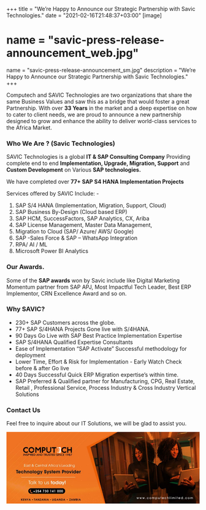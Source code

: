 +++
title = "We’re Happy to Announce our Strategic Partnership with Savic Technologies."
date = "2021-02-16T21:48:37+03:00"
[image]
  # name = "savic-press-release-announcement_web.jpg"
  name = "savic-press-release-announcement_sm.jpg"
  description = "We’re Happy to Announce our Strategic Partnership with Savic Technologies."
+++

Computech and SAVIC Technologies are two organizations that share the same Business Values and saw this as a bridge that would foster a great Partnership.  With over __33 Years__ in the market and a deep expertise on how to cater to client needs, we are proud to announce a new partnership designed to grow and enhance the ability to deliver world-class services to  the Africa Market.

### Who We Are ? (Savic Technologies)

SAVIC Technologies is a global __IT & SAP Consulting Company__ Providing complete end to end __Implementation, Upgrade, Migration, Support__ and __Custom Development__ on Various __SAP technologies.__ 

We have completed over __77+ SAP S4 HANA Implementation Projects__

Services offered by SAVIC Include: -

1. SAP S/4 HANA (Implementation, Migration, Support, Cloud)
2. SAP Business By-Design (Cloud based ERP)
3. SAP HCM, SuccessFactors, SAP Analytics, CX, Ariba
4. SAP License Management, Master Data Management, 
5. Migration to Cloud (SAP/ Azure/ AWS/ Google)
6. SAP -Sales Force & SAP – WhatsApp Integration
7. RPA/ AI / ML 
8. Microsoft Power BI Analytics

### Our Awards.

Some of the __SAP awards__ won by Savic include like Digital Marketing Momentum partner from SAP APJ, Most Impactful Tech Leader, Best ERP Implementor, CRN Excellence Award and so on.

### Why SAVIC?

- 230+ SAP Customers across the globe.
- 77+ SAP S/4HANA Projects Gone live with S/4HANA.
- 90 Days Go Live with SAP Best Practice Implementation Expertise             
- SAP S/4HANA Qualified Expertise Consultants 
- Ease of Implementation “SAP Activate” Successful methodology for deployment 
- Lower Time, Effort & Risk for Implementation - Early Watch Check before & after Go live 
- 40 Days Successful Quick ERP Migration expertise’s within time. 
- SAP Preferred & Qualified partner for Manufacturing, CPG, Real Estate, Retail , Professional Service,  Process Industry & Cross Industry Vertical Solutions 

### Contact Us

Feel free to inquire about our IT Solutions, we will be glad to assist you. 

[![](/images/computech-main-mage.jpg)](tel:+254730141000)
